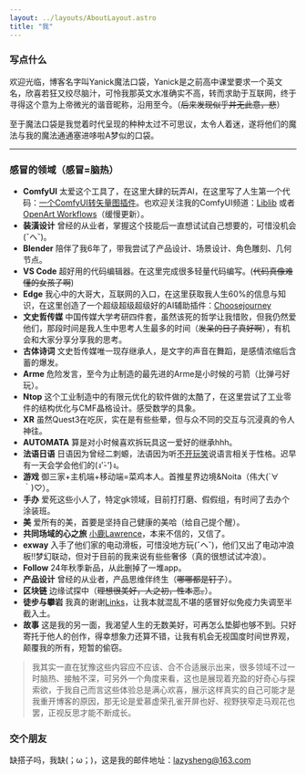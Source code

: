 ```yaml
---
layout: ../layouts/AboutLayout.astro
title: "我"
---
```


### 写点什么

欢迎光临，博客名字叫Yanick魔法口袋，Yanick是之前高中课堂要求一个英文名，欣喜若狂又绞尽脑汁，可怜我那英文水准确实不高，转而求助于互联网，终于寻得这个意为上帝微光的谐音昵称，沿用至今。（~~后来发现似乎并无此意，悲~~）

至于魔法口袋是我觉着时代呈现的种种太过不可思议，太令人着迷，遂将他们的魔法与我的魔法通通塞进哆啦A梦似的口袋。

---

### 感冒的领域（感冒=脑热）

- **ComfyUI** 太爱这个工具了，在这里大肆的玩弄AI，在这里写了人生第一个代码：[一个ComfyUI转矢量图插件](https://github.com/Yanick112/ComfyUI-ToSVG)。也欢迎关注我的ComfyUI频道：[Liblib](https://www.liblib.art/userpage/dd5879869d2543acada0f96cd0f24bee/publish/workflow) 或者 [OpenArt Workflows](https://openart.ai/workflows/profile/yanick?tab=workflows&sort=latest)（缓慢更新）。
- **装潢设计** 曾经的从业者，掌握这个技能后一直想试试自己想要的，可惜没机会(ˇヘˇ)。
- **Blender** 陪伴了我6年了，带我尝试了产品设计、场景设计、角色雕刻、几何节点。
- **VS Code** 超好用的代码编辑器。在这里完成很多轻量代码编写。(~~代码真像难懂的女孩子啊~~)
- **Edge** 我心中的大哥大，互联网的入口，在这里获取我人生60%的信息与知识，在这里创造了一个超级超级超级好的AI辅助插件：[Choosejourney](https://microsoftedge.microsoft.com/addons/detail/choosejourney/mfpjhghgmaicdaaljjgiglmmdjoiacga)
- **文史哲传媒** 中国传媒大学考研四件套，虽然该死的哲学让我惜败，但我仍然爱他们，那段时间是我人生中思考人生最多的时间（~~发呆的日子真好啊~~），有机会和大家分享分享我的思考。
- **古体诗词** 文史哲传媒唯一现存继承人，是文字的声音在舞蹈，是感情浓缩后含蓄的爆发。
- **Arme** 危险发言，至今为止制造的最先进的Arme是小时候的弓箭（比弹弓好玩）。
- **Ntop** 这个工业制造中的有限元优化的软件做的太酷了，在这里尝试了工业零件的结构优化与CMF晶格设计。感受数学的具象。
- **XR** 虽然Quest3在吃灰，实在是有些些晕，但与众不同的交互与沉浸真的令人神往。
- **AUTOMATA** 算是对小时候喜欢拆玩具这一爱好的继承hhh。
- **法语日语** 日语因为曾经二刺螈，法语因为听[不开玩笑](https://www.xiaoyuzhoufm.com/podcast/61791d921989541784257779)说语言相关于性格。迟早有一天会学会他们的(ง'̀-'́)ง。
- **游戏** 御三家+主机端+移动端=菜鸡本人。首推星界边境&Noita（伟大(´∀｀)♡）。
- **手办** 爱死这些小人了，特定gk领域，目前打打磨、假假组，有时间了去办个涂装班。
- **美** 爱所有的美，首要是坚持自己健康的美哈（给自己提个醒）。
- **共同场域的心之旅** [小鹿Lawrence](https://space.bilibili.com/37029661/)，本来不信的，又信了。
- **exway** 入手了他们家的电动滑板，可惜没地方玩(ˇヘˇ)，他们又出了电动冲浪板!!梦幻联动，但对于目前的我来说有些些奢侈（真的很想试试冲浪）。
- **Follow** 24年秋季新品，从此删掉了一堆app。
- **产品设计** 曾经的从业者，产品思维伴终生（~~哪哪都是钉子~~）。
- **区块链** 边缘试探中（~~理想很美好，人之初，性本恶。~~）。
- **徒步与攀岩** 我真的谢谢[Links](https://www.youtube.com/@linksphotograph)，让我本就混乱不堪的感冒好似免疫力失调至半截入土。
- **故事** 这是我的另一面，我渴望人生的无数美好，可再怎么垫脚也够不到。只好寄托于他人的创作，得幸想象力还算不错，让我有机会无视国度时间世界观，颠覆我的所有，短暂的偷窃。

> 我其实一直在犹豫这些内容应不应该、合不合适展示出来，很多领域不过一时脑热、接触不深，可另外一个角度来看，这也是展现着充盈的好奇心与探索欲，于我自己而言这些体验总是满心欢喜，展示这样真实的自己可能才是我重开博客的原因，那无论是爱慕虚荣孔雀开屏也好、视野狭窄走马观花也罢，正视反思才能不断成长。

### 交个朋友

缺搭子吗，我缺(；ω；)，这是我的邮件地址：lazysheng@163.com
